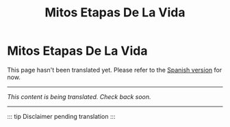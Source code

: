 ﻿---
title: Mitos Etapas De La Vida
---

<!-- TODO: translation missing -->

# Mitos Etapas De La Vida

This page hasn't been translated yet. Please refer to the [Spanish version](/es/mitos-etapas-de-la-vida) for now.

---

*This content is being translated. Check back soon.*

---

::: tip
Disclaimer pending translation
:::
